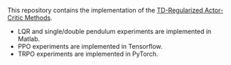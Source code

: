 This repository contains the implementation of the [TD-Regularized Actor-Critic Methods](xxx).  
* LQR and single/double pendulum experiments are implemented in Matlab.
* PPO experiments are implemented in Tensorflow.
* TRPO experiments are implemented in PyTorch.
